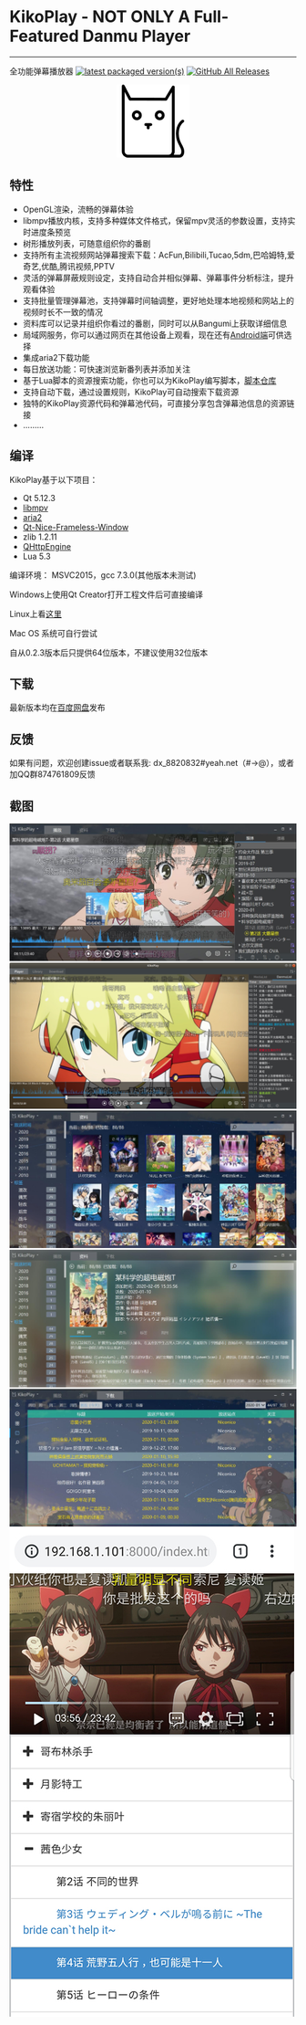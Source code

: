 # KikoPlay - NOT ONLY A Full-Featured Danmu Player

---
全功能弹幕播放器
[![latest packaged version(s)](https://repology.org/badge/latest-versions/kikoplay.svg)](https://repology.org/project/kikoplay/versions)
[![GitHub All Releases](https://img.shields.io/github/downloads/Protostars/KikoPlay/total)](https://github.com/Protostars/KikoPlay/releases)

<div align=center><img src="res/images/kikoplay-4.png" />
</div>

## 特性

 - OpenGL渲染，流畅的弹幕体验
 - libmpv播放内核，支持多种媒体文件格式，保留mpv灵活的参数设置，支持实时进度条预览
 - 树形播放列表，可随意组织你的番剧
 - 支持所有主流视频网站弹幕搜索下载：AcFun,Bilibili,Tucao,5dm,巴哈姆特,爱奇艺,优酷,腾讯视频,PPTV
 - 灵活的弹幕屏蔽规则设定，支持自动合并相似弹幕、弹幕事件分析标注，提升观看体验
 - 支持批量管理弹幕池，支持弹幕时间轴调整，更好地处理本地视频和网站上的视频时长不一致的情况
 - 资料库可以记录并组织你看过的番剧，同时可以从Bangumi上获取详细信息
 - 局域网服务，你可以通过网页在其他设备上观看，现在还有[Android端](https://github.com/Protostars/KikoPlay-Android-LAN)可供选择
 - 集成aria2下载功能
 - 每日放送功能：可快速浏览新番列表并添加关注
 - 基于Lua脚本的资源搜索功能，你也可以为KikoPlay编写脚本，[脚本仓库](https://github.com/Protostars/KikoPlayScript)
 - 支持自动下载，通过设置规则，KikoPlay可自动搜索下载资源
 - 独特的KikoPlay资源代码和弹幕池代码，可直接分享包含弹幕池信息的资源链接
 - .........

## 编译

KikoPlay基于以下项目：

 - Qt 5.12.3
 - [libmpv](https://github.com/mpv-player/mpv)
 - [aria2](https://github.com/aria2/aria2)
 - [Qt-Nice-Frameless-Window](https://github.com/Bringer-of-Light/Qt-Nice-Frameless-Window)
 - zlib 1.2.11
 - [QHttpEngine](https://github.com/nitroshare/qhttpengine)
 - Lua 5.3

编译环境： MSVC2015，gcc 7.3.0(其他版本未测试)

Windows上使用Qt Creator打开工程文件后可直接编译

Linux上看[这里](linux.md)

Mac OS 系统可自行尝试

自从0.2.3版本后只提供64位版本，不建议使用32位版本

## 下载

最新版本均在[百度网盘](https://pan.baidu.com/s/1gyT0FU9rioaa77znhAUx2w)发布

## 反馈

如果有问题，欢迎创建issue或者联系我:
dx_8820832#yeah.net（#→@），或者加QQ群874761809反馈

## 截图

![](screenshot/KikoPlay1.jpg)
![](screenshot/KikoPlay-Ubuntu.png)
![](screenshot/KikoPlay2.jpg)
![](screenshot/KikoPlay3.jpg)
![](screenshot/KikoPlay4.jpg)
![](screenshot/KikoPlay_web.jpg)
